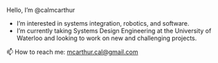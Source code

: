 Hello, I’m @calmcarthur
- I’m interested in systems integration, robotics, and software. 
- I’m currently taking Systems Design Engineering at the University of Waterloo and
  looking to work on new and challenging projects.

📫 How to reach me:
  mcarthur.cal@gmail.com

<!---
calmcarthur/calmcarthur is a ✨ special ✨ repository because its `README.md` (this file) appears on your GitHub profile.
You can click the Preview link to take a look at your changes.
--->
